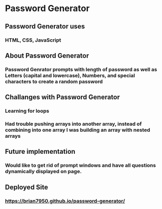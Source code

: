 # Password Generator 

## Password Generator uses
### HTML, CSS, JavaScript

## About Password Generator
### Password Genrator prompts  with length of password as well as Letters (capital and lowercase), Numbers, and special characters to create a random password

## Challanges with Password Generator 
### Learning for loops
### Had trouble pushing arrays into another array, instead of combining into one array I was building an array with nested arrays

## Future implementation 
### Would like to get rid of prompt windows and have all questions dynamically displayed on page. 

## Deployed Site 
### https://brian7950.github.io/password-generator/

